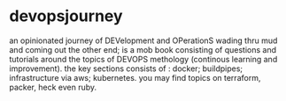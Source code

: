 # devopsjourney
an opinionated journey of DEVelopment and OPerationS wading thru mud and coming out the other end; is a mob book consisting of questions and tutorials around the topics of DEVOPS methology (continous learning and improvement). the key sections consists of : docker; buildpipes; infrastructure via aws; kubernetes. you may find topics on terraform, packer, heck even ruby.
